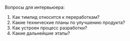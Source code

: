 Вопросы для интервьюера:
1. Как тимлид относится к переработкам?
2. Какие технические планы по улучшению продукта?
3. Как устроен процесс разработки?
4. Какие дальнейшие этапы?